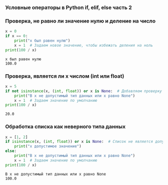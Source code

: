 ### Условные операторы в Python if, elif, else часть 2

### Проверка, не равно ли значение нулю и деление на число


```python
x = 0
if x == 0:
    print("x был равен нулю")
    x = 1  # Задаем новое значение, чтобы избежать деления на ноль
print(100 / x)
```

    x был равен нулю
    100.0
    

### Проверка, является ли x числом (int или float)


```python
x = 5
if not isinstance(x, (int, float)) or x is None:  # Добавляем проверку на None
    print("В x не допустимый тип данных или x равно None")
    x = 1  # Задаем значение по умолчанию
print(100 / x)
```

    20.0
    

### Обработка списка как неверного типа данных


```python
x = [1, 2]
if isinstance(x, (int, float)) or x is None:  # Список не является допустимым значением для деления
    print("x допустимое значение")
else:
    print("В x не допустимый тип данных или x равно None")
    x = 1  # Задаем значение по умолчанию
print(100 / x)
```

    В x не допустимый тип данных или x равно None
    100.0
    
